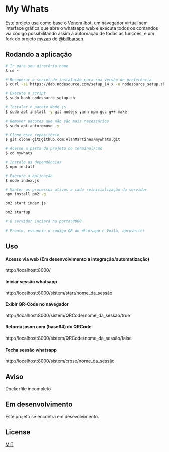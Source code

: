 # My Whats
 Este projeto usa como base o [Venom-bot](https://github.com/orkestral/venom "Venom-bot"), um navegador virtual sem interface gráfica que abre o whatsapp web e executa todos os comandos via código possibilitando assim a automação de todas as funções, e um fork do projeto [myzap](https://github.com/billbarsch/myzap "myzap") do [@billbarsch](https://github.com/billbarsch "@billbarsch").

## Rodando a aplicação

```bash
# Ir para seu diretório home
$ cd ~

# Recuperar o script de instalação para sua versão de preferência
$ curl -sL https://deb.nodesource.com/setup_14.x -o nodesource_setup.sh

# Execute o script 
$ sudo bash nodesource_setup.sh

# Instalar o pacote Node.js
$ sudo apt install -y git nodejs yarn npm gcc g++ make

# Remover pacotes que não são mais necessários
$ sudo apt autoremove -y

# Clone este repositório
$ git clone git@github.com:AlanMartines/mywhats.git

# Acesse a pasta do projeto no terminal/cmd
$ cd mywhats

# Instale as dependências
$ npm install

# Execute a aplicação 
$ node index.js

# Manter os processos ativos a cada reinicialização do servidor
npm install pm2 -g

pm2 start index.js

pm2 startup

# O servidor inciará na porta:8000

# Pronto, escaneie o código QR do Whatsapp e Voilà, aproveite!
```
## Uso
#### Acesso via web (Em desenvolvimento a integração/automatização)
http://localhost:8000/

#### Iniciar sessão whatsapp
http://localhost:8000/sistem/start/nome_da_sessão

####  Exibir QR-Code no navegador
http://localhost:8000/sistem/QRCode/nome_da_sessão/true

####  Retorna joson com (base64) do QRCode 
http://localhost:8000/sistem/QRCode/nome_da_sessão/false

#### Fecha sessão whatsapp
http://localhost:8000/sistem/crose/nome_da_sessão

## Aviso
Dockerfile incompleto

## Em desenvolvimento
Este projeto se encontra em desevolvimento.

## License
[MIT](https://choosealicense.com/licenses/mit/)
